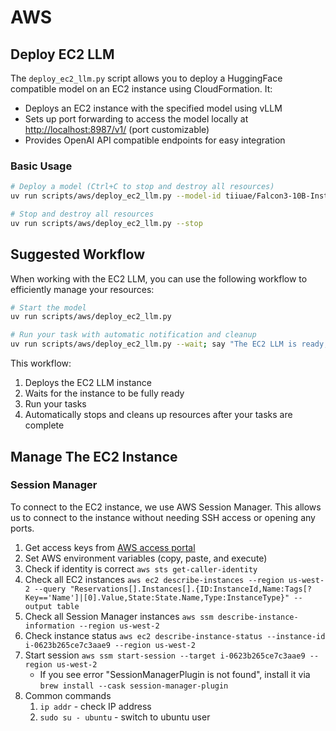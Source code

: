 # AWS

## Deploy EC2 LLM

The `deploy_ec2_llm.py` script allows you to deploy a HuggingFace compatible model on an EC2 instance using CloudFormation. It:

- Deploys an EC2 instance with the specified model using vLLM
- Sets up port forwarding to access the model locally at <http://localhost:8987/v1/> (port customizable)
- Provides OpenAI API compatible endpoints for easy integration

### Basic Usage

```bash
# Deploy a model (Ctrl+C to stop and destroy all resources)
uv run scripts/aws/deploy_ec2_llm.py --model-id tiiuae/Falcon3-10B-Instruct

# Stop and destroy all resources
uv run scripts/aws/deploy_ec2_llm.py --stop
```

## Suggested Workflow

When working with the EC2 LLM, you can use the following workflow to efficiently manage your resources:

```bash
# Start the model
uv run scripts/aws/deploy_ec2_llm.py

# Run your task with automatic notification and cleanup
uv run scripts/aws/deploy_ec2_llm.py --wait; say "The EC2 LLM is ready, starting my tasks"; run_your_task; uv run scripts/aws/deploy_ec2_llm.py --stop
```

This workflow:

1. Deploys the EC2 LLM instance
2. Waits for the instance to be fully ready
3. Run your tasks
4. Automatically stops and cleans up resources after your tasks are complete

## Manage The EC2 Instance

### Session Manager

To connect to the EC2 instance, we use AWS Session Manager. This allows us to connect to the instance without needing SSH access or opening any ports.

1. Get access keys from [AWS access portal](https://rmit-research.awsapps.com/start/#/?tab=accounts)
2. Set AWS environment variables (copy, paste, and execute)
3. Check if identity is correct `aws sts get-caller-identity`
4. Check all EC2 instances `aws ec2 describe-instances --region us-west-2 --query "Reservations[].Instances[].{ID:InstanceId,Name:Tags[?Key=='Name']|[0].Value,State:State.Name,Type:InstanceType}" --output table`
5. Check all Session Manager instances `aws ssm describe-instance-information --region us-west-2`
6. Check instance status `aws ec2 describe-instance-status --instance-id i-0623b265ce7c3aae9 --region us-west-2`
7. Start session `aws ssm start-session --target i-0623b265ce7c3aae9 --region us-west-2`
   - If you see error "SessionManagerPlugin is not found", install it via `brew install --cask session-manager-plugin`
8. Common commands
   1. `ip addr` - check IP address
   2. `sudo su - ubuntu` - switch to ubuntu user
